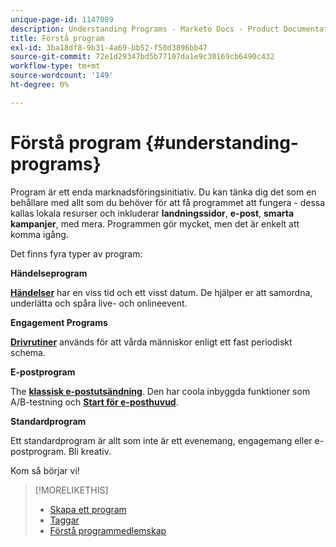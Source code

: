 ```yaml
---
unique-page-id: 1147089
description: Understanding Programs - Marketo Docs - Product Documentation
title: Förstå program
exl-id: 3ba18df8-9b31-4a69-bb52-f50d3896bb47
source-git-commit: 72e1d29347bd5b77107da1e9c30169cb6490c432
workflow-type: tm+mt
source-wordcount: '149'
ht-degree: 0%

---
```


# Förstå program {#understanding-programs}

Program är ett enda marknadsföringsinitiativ. Du kan tänka dig det som en behållare med allt som du behöver för att få programmet att fungera - dessa kallas lokala resurser och inkluderar **landningssidor**, **e-post**, **smarta kampanjer**, med mera. Programmen gör mycket, men det är enkelt att komma igång.

Det finns fyra typer av program:

**Händelseprogram**

**[Händelser](/help/marketo/product-docs/demand-generation/events/understanding-events/understanding-event-programs.md)** har en viss tid och ett visst datum. De hjälper er att samordna, underlätta och spåra live- och onlineevent.

**Engagement Programs**

**[Drivrutiner](/help/marketo/product-docs/email-marketing/drip-nurturing/creating-an-engagement-program/understanding-engagement-programs.md)** används för att vårda människor enligt ett fast periodiskt schema.

**E-postprogram**

The **[klassisk e-postutsändning](/help/marketo/product-docs/email-marketing/email-programs/creating-an-email-program/understanding-email-programs.md)**. Den har coola inbyggda funktioner som A/B-testning och **[Start för e-posthuvud](/help/marketo/product-docs/email-marketing/email-programs/email-program-actions/head-start-for-email-programs.md)**.

**Standardprogram**

Ett standardprogram är allt som inte är ett evenemang, engagemang eller e-postprogram. Bli kreativ.

Kom så börjar vi!

>[!MORELIKETHIS]
>
>* [Skapa ett program](/help/marketo/product-docs/email-marketing/email-programs/creating-an-email-program/create-an-email-program.md)
>* [Taggar](/help/marketo/product-docs/core-marketo-concepts/programs/working-with-programs/understanding-tags.md)
>* [Förstå programmedlemskap](/help/marketo/product-docs/core-marketo-concepts/programs/creating-programs/understanding-program-membership.md)

